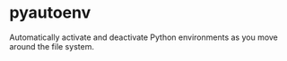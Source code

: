# pyautoenv

Automatically activate and deactivate Python environments
as you move around the file system.
